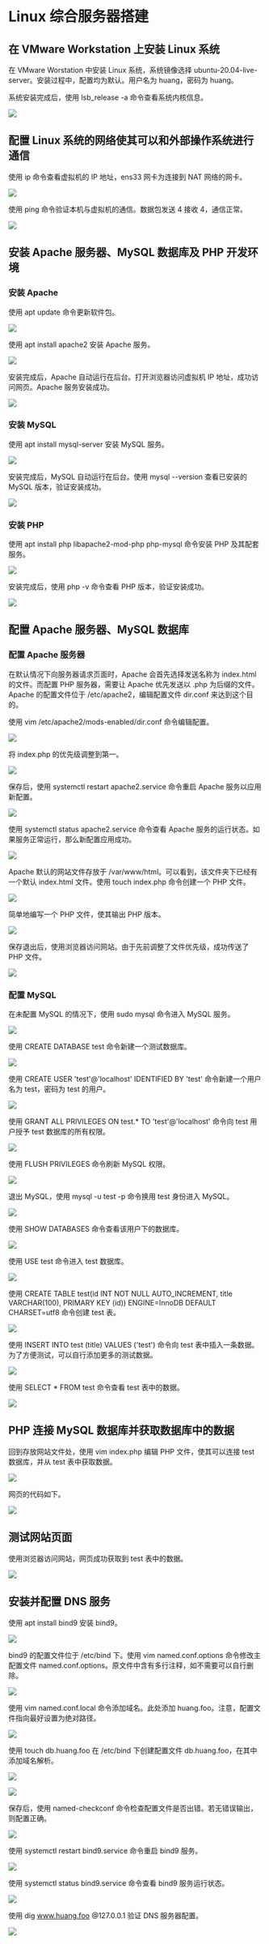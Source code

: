 # Linux 综合服务器搭建

## 在 VMware Workstation 上安装 Linux 系统

在 VMware Worstation 中安装 Linux 系统，系统镜像选择 ubuntu-20.04-live-server。安装过程中，配置均为默认。用户名为 huang，密码为 huang。

系统安装完成后，使用 lsb_release -a 命令查看系统内核信息。

![](/images/20220617131047.png)

## 配置 Linux 系统的网络使其可以和外部操作系统进行通信

使用 ip 命令查看虚拟机的 IP 地址，ens33 网卡为连接到 NAT 网络的网卡。

![](/images/20220617131644.png)

使用 ping 命令验证本机与虚拟机的通信。数据包发送 4 接收 4，通信正常。

![](/images/20220617131703.png)

## 安装 Apache 服务器、MySQL 数据库及 PHP 开发环境

### 安装 Apache

使用 apt update 命令更新软件包。

![](/images/20220617132101.png)

使用 apt install apache2 安装 Apache 服务。

![](/images/20220617132720.png)

安装完成后，Apache 自动运行在后台。打开浏览器访问虚拟机 IP 地址，成功访问网页。Apache 服务安装成功。

![](/images/20220617132845.png)

### 安装 MySQL

使用 apt install mysql-server 安装 MySQL 服务。

![](/images/20220617133032.png)

安装完成后，MySQL 自动运行在后台。使用 mysql --version 查看已安装的 MySQL 版本，验证安装成功。

![](/images/20220617133442.png)

### 安装 PHP

使用 apt install php libapache2-mod-php php-mysql 命令安装 PHP 及其配套服务。

![](/images/20220617133904.png)

安装完成后，使用 php -v 命令查看 PHP 版本，验证安装成功。

![](/images/20220617133953.png)

## 配置 Apache 服务器、MySQL 数据库

### 配置 Apache 服务器

在默认情况下向服务器请求页面时，Apache 会首先选择发送名称为 index.html 的文件。而配置 PHP 服务器，需要让 Apache 优先发送以 .php 为后缀的文件。Apache 的配置文件位于 /etc/apache2，编辑配置文件 dir.conf 来达到这个目的。

使用 vim /etc/apache2/mods-enabled/dir.conf 命令编辑配置。

![](/images/20220617134420.png)

将 index.php 的优先级调整到第一。

![](/images/20220617134525.png)

保存后，使用 systemctl restart apache2.service 命令重启 Apache 服务以应用新配置。

![](/images/20220617134635.png)

使用 systemctl status apache2.service 命令查看 Apache 服务的运行状态。如果服务正常运行，那么新配置应用成功。

![](/images/20220617134809.png)

Apache 默认的网站文件存放于 /var/www/html。可以看到，该文件夹下已经有一个默认 index.html 文件。使用 touch index.php 命令创建一个 PHP 文件。

![](/images/20220617135034.png)

简单地编写一个 PHP 文件，使其输出 PHP 版本。

![](/images/20220617135058.png)

保存退出后，使用浏览器访问网站。由于先前调整了文件优先级，成功传送了 PHP 文件。

![](/images/20220617135225.png)

### 配置 MySQL

在未配置 MySQL 的情况下，使用 sudo mysql 命令进入 MySQL 服务。

![](/images/20220617135434.png)

使用 CREATE DATABASE test 命令新建一个测试数据库。

![](/images/20220617135701.png)

使用 CREATE USER 'test'@'localhost' IDENTIFIED BY 'test' 命令新建一个用户名为 test，密码为 test 的用户。

![](/images/20220617135928.png)

使用 GRANT ALL PRIVILEGES ON test.\* TO 'test'@'localhost' 命令向 test 用户授予 test 数据库的所有权限。

![](/images/20220617140037.png)

使用 FLUSH PRIVILEGES 命令刷新 MySQL 权限。

![](/images/20220617140147.png)

退出 MySQL，使用 mysql -u test -p 命令换用 test 身份进入 MySQL。

![](/images/20220617140234.png)

使用 SHOW DATABASES 命令查看该用户下的数据库。

![](/images/20220617140311.png)

使用 USE test 命令进入 test 数据库。

![](/images/20220617140331.png)

使用 CREATE TABLE test(id INT NOT NULL AUTO_INCREMENT, title VARCHAR(100), PRIMARY KEY (id)) ENGINE=InnoDB DEFAULT CHARSET=utf8 命令创建 test 表。

![](/images/20220617140628.png)

使用 INSERT INTO test (title) VALUES ('test') 命令向 test 表中插入一条数据。为了方便测试，可以自行添加更多的测试数据。

![](/images/20220617140800.png)

使用 SELECT \* FROM test 命令查看 test 表中的数据。

![](/images/20220617140814.png)

## PHP 连接 MySQL 数据库并获取数据库中的数据

回到存放网站文件处，使用 vim index.php 编辑 PHP 文件，使其可以连接 test 数据库，并从 test 表中获取数据。

![](/images/20220617141545.png)

网页的代码如下。

![](/images/20220617141608.png)

## 测试网站页面

使用浏览器访问网站，网页成功获取到 test 表中的数据。

![](/images/20220617141633.png)

## 安装并配置 DNS 服务

使用 apt install bind9 安装 bind9。

![](/images/20220617142015.png)

bind9 的配置文件位于 /etc/bind 下。使用 vim named.conf.options 命令修改主配置文件 named.conf.options。原文件中含有多行注释，如不需要可以自行删除。

![](/images/20220617142231.png)

使用 vim named.conf.local 命令添加域名。此处添加 huang.foo。注意，配置文件指向最好设置为绝对路径。

![](/images/20220617142444.png)

使用 touch db.huang.foo 在 /etc/bind 下创建配置文件 db.huang.foo，在其中添加域名解析。

![](/images/20220617142553.png)

![](/images/20220617143758.png)

保存后，使用 named-checkconf 命令检查配置文件是否出错。若无错误输出，则配置正确。

![](/images/20220617142922.png)

使用 systemctl restart bind9.service 命令重启 bind9 服务。

![](/images/20220617143002.png)

使用 systemctl status bind9.service 命令查看 bind9 服务运行状态。

![](/images/20220617143015.png)

使用 dig www.huang.foo @127.0.0.1 验证 DNS 服务器配置。

![](/images/20220617143740.png)
